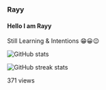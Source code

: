 ### Rayy

#### Hello I am Rayy

Still Learning & Intentions 😁😀😉

![GitHub stats](https://github-readme-stats.vercel.app/api?username=goznt&show_icons=true&count_private=true)

![GitHub streak stats](https://github-readme-streak-stats.herokuapp.com/?user=goznt)

371 views
